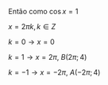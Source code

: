 Então como $\cos{x}=1$

$x = 2\pi k, k \in Z$

$k=0 \rightarrow x=0$

$k=1 \rightarrow x=2\pi$, $B(2\pi;4)$

$k=-1 \rightarrow x=-2\pi$, $A(-2\pi;4)$